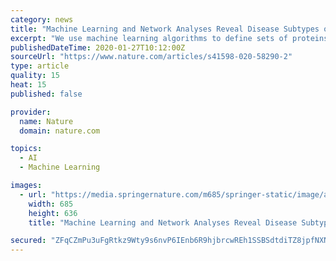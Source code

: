 ```yaml
---
category: news
title: "Machine Learning and Network Analyses Reveal Disease Subtypes of Pancreatic Cancer and their Molecular Characteristics"
excerpt: "We use machine learning algorithms to define sets of proteins, mRNAs, miRNAs and DNA methylation patterns that could serve as biomarkers to accurately differentiate between the two pancreatic cancer subtypes. Lastly, we confirm the biological relevance of the identified biomarkers by showing that these can be used together with pattern ..."
publishedDateTime: 2020-01-27T10:12:00Z
sourceUrl: "https://www.nature.com/articles/s41598-020-58290-2"
type: article
quality: 15
heat: 15
published: false

provider:
  name: Nature
  domain: nature.com

topics:
  - AI
  - Machine Learning

images:
  - url: "https://media.springernature.com/m685/springer-static/image/art%3A10.1038%2Fs41598-020-58290-2/MediaObjects/41598_2020_58290_Fig1_HTML.png"
    width: 685
    height: 636
    title: "Machine Learning and Network Analyses Reveal Disease Subtypes of Pancreatic Cancer and their Molecular Characteristics"

secured: "ZFqCZmPu3uFgRtkz9Wty9s6nvP6IEnb6R9hjbrcwREh1SSBSdtdiTZ8jpfNXNQXG/gwf352LiZfavxfH5Xt5WaT/V1ZlgC61n/TcqpKP+vqBKTHdMTb9SjzAEviODkzTRZvPj6JnsUu/oi+n7DyWzL0vEcURv5sglAFUV8JeQb7fHoQp/KUlOjF1UL6a/o3ztMn8aEGnStH0xGwFRanAn0bbf0BQ1E1j3AbOHUzSfsZ6TevEwOi5DOOf1aqqyBURYMGw+5WYhWNJ3KotTY0XgBtzjh/Ydbs5xLfcqNiBo3q5SUB+RzXQuhpZKDxbrrXaZF4Fag/JUYjSiOeHp49lg1v2G3u4b7jc+oz+ic/sSbCS4m5lzpJpz9RMWrVBTavHM1NXNXm6IwPThGN7r/Fu2dOUUBzim78t1SaC+xu99W62ozB0kZq1rSF3hnZ1MmgKTvyOV5jHtDgxt78QPkQQIC8/8qTHQTDpTN8NqLxvzcI=;AlpX91WmvTcHsiJcrvYmZQ=="
---
```


